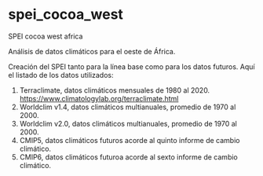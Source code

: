 # spei_cocoa_west
SPEI cocoa west africa

Análisis de datos climáticos para el oeste de África. 

Creación del SPEI tanto para la línea base como para los datos futuros. Aquí el listado de los datos utilizados: 

1. Terraclimate, datos climáticos mensuales de 1980 al 2020. https://www.climatologylab.org/terraclimate.html
2. Worldclim v1.4, datos climáticos multianuales, promedio de 1970 al 2000. 
3. Worldclim v2.0, datos climáticos multianuales, promedio de 1970 al 2000. 
4. CMIP5, datos climáticos futuros acorde al quinto informe de cambio climático. 
5. CMIP6, datos climáticos futuroa acorde al sexto informe de cambio climático. 

